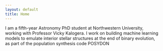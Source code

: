 ```yaml
---
layout: default
title: Home
---
```


I am a fifth-year Astronomy PhD student at Northwestern University, working with Professor Vicky Kalogera. I work on building machine learning models to emulate interior stellar structures at the end of binary evolution, as part of the population synthesis code POSYDON
